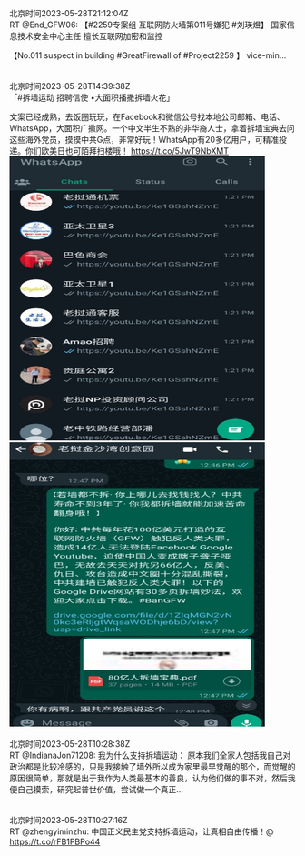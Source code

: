 北京时间2023-05-28T21:12:04Z<br>RT @End_GFW06: 【#2259专案组 互联网防火墙第011号嫌犯 #刘瑛煜】
国家信息技术安全中心主任
擅长互联网加密和监控

【No.011 suspect in building #GreatFirewall of #Project2259 】
vice-min…<br><br><br>北京时间2023-05-28T14:39:38Z<br>「#拆墙运动 招聘信使 •大面积播撒拆墙火花」

文案已经成熟，去饭圈玩玩，在Facebook和微信公号找本地公司邮箱、电话、WhatsApp，大面积广撒网。一个中文半生不熟的非华裔人士，拿着拆墙宝典去问这些海外党员，摸摸中共G点，非常好玩！WhatsApp有20多亿用户，可精准投递。你们欧美日也可陌拜扫楼哦！ https://t.co/5JwT9NbXMT<br><img src='/temp/image/2023/u-Month-5/1662710203849269248_0.jpg' width='450' height='500'><img src='/temp/image/2023/u-Month-5/1662710203849269248_1.jpg' width='450' height='500'><br><br>北京时间2023-05-28T10:28:38Z<br>RT @IndianaJon71208: 我为什么支持拆墙运动：
原本我们全家人包括我自己对政治都是比较冷感的，只是我接触了墙外所以成为家里最早觉醒的那个，而觉醒的原因很简单，那就是出于我作为人类最基本的善良，认为他们做的事不对，然后我便自己摸索，研究起普世价值，尝试做一个真正…<br><br><br>北京时间2023-05-28T10:27:16Z<br>RT @zhengyiminzhu: 中国正义民主党支持拆墙运动，让真相自由传播！@ https://t.co/rFB1PBPo44<br><br><br>